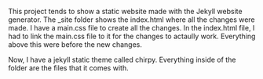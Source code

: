 This project tends to show a static website made with the Jekyll website generator. 
The _site folder shows the index.html where all the changes were made.
I have a main.css file to create all the changes.
In the index.html file, I had to link the main.css file to it for the changes to actaully work.
Everything above this were before the new changes.

Now, I have a jekyll static theme called chirpy.
Everything inside of the folder are the files that it comes with.
